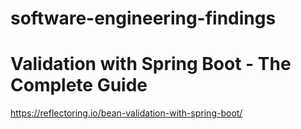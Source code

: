 # software-engineering-findings

# Validation with Spring Boot - The Complete Guide
https://reflectoring.io/bean-validation-with-spring-boot/